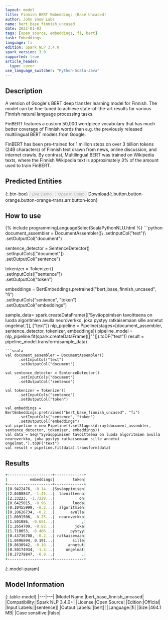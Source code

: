 ```yaml
---
layout: model
title: Finnish BERT Embeddings (Base Uncased)
author: John Snow Labs
name: bert_base_finnish_uncased
date: 2022-01-03
tags: [open_source, embeddings, fi, bert]
task: Embeddings
language: fi
edition: Spark NLP 3.4.0
spark_version: 3.0
supported: true
article_header:
  type: cover
use_language_switcher: "Python-Scala-Java"
---
```


## Description

A version of Google's BERT deep transfer learning model for Finnish. The model can be fine-tuned to achieve state-of-the-art results for various Finnish natural language processing tasks.

FinBERT features a custom 50,000 wordpiece vocabulary that has much better coverage of Finnish words than e.g. the previously released multilingual BERT models from Google.

FinBERT has been pre-trained for 1 million steps on over 3 billion tokens (24B characters) of Finnish text drawn from news, online discussion, and internet crawls. By contrast, Multilingual BERT was trained on Wikipedia texts, where the Finnish Wikipedia text is approximately 3% of the amount used to train FinBERT.

## Predicted Entities



{:.btn-box}
<button class="button button-orange" disabled>Live Demo</button>
<button class="button button-orange" disabled>Open in Colab</button>
[Download](https://s3.amazonaws.com/auxdata.johnsnowlabs.com/public/models/bert_base_finnish_uncased_fi_3.4.0_3.0_1641223281610.zip){:.button.button-orange.button-orange-trans.arr.button-icon}

## How to use



<div class="tabs-box" markdown="1">
{% include programmingLanguageSelectScalaPythonNLU.html %}
```python
document_assembler = DocumentAssembler()\
  .setInputCol("text")\
  .setOutputCol("document")

sentence_detector = SentenceDetector()\
  .setInputCols(["document"])\
  .setOutputCol("sentence")

tokenizer = Tokenizer()\
  .setInputCols(["sentence"])\
  .setOutputCol("token")

embeddings = BertEmbeddings.pretrained("bert_base_finnish_uncased", "fi") \
      .setInputCols("sentence", "token") \
      .setOutputCol("embeddings")

sample_data= spark.createDataFrame([['Syväoppimisen tavoitteena on luoda algoritmien avulla neuroverkko, joka pystyy ratkaisemaan sille annetut ongelmat.']], ["text"])
nlp_pipeline = Pipeline(stages=[document_assembler, sentence_detector, tokenizer, embeddings])
pipeline_model = nlp_pipeline.fit(spark.createDataFrame([[""]]).toDF("text"))
result = pipeline_model.transform(sample_data)
```
```scala
val document_assembler = DocumentAssembler()
      .setInputCol("text")
      .setOutputCol("document")
      
val sentence_detector = SentenceDetector()
      .setInputCols("document")
      .setOutputCol("sentence")
      
val tokenizer = Tokenizer()
      .setInputCols("sentence")
      .setOutputCol("token")

val embeddings = BertEmbeddings.pretrained("bert_base_finnish_uncased", "fi")
      .setInputCols("sentence", "token")
      .setOutputCol("embeddings")
val pipeline = new Pipeline().setStages(Array(document_assembler, sentence_detector, tokenizer, embeddings))
val data = Seq("Syväoppimisen tavoitteena on luoda algoritmien avulla neuroverkko, joka pystyy ratkaisemaan sille annetut ongelmat.").toDF("text")
val result = pipeline.fit(data).transform(data)
```
</div>

## Results

```bash
+--------------------+-------------+
|          embeddings|        token|
+--------------------+-------------+
|[0.9422476, -0.14...|Syväoppimisen|
|[2.0408847, -1.45...|  tavoitteena|
|[2.33223, -1.7228...|           on|
|[0.6425015, -0.96...|        luoda|
|[0.10455999, -0.2...|  algoritmien|
|[0.28626734, -0.2...|       avulla|
|[1.0091506, -0.75...|  neuroverkko|
|[1.501086, -0.651...|            ,|
|[1.2654709, -0.82...|         joka|
|[1.710053, -0.406...|       pystyy|
|[0.43736708, -0.2...| ratkaisemaan|
|[1.0496894, 0.191...|        sille|
|[0.8630942, -0.16...|      annetut|
|[0.50174934, -1.3...|     ongelmat|
|[0.27278847, -0.9...|            .|
+--------------------+-------------+
```

{:.model-param}
## Model Information

{:.table-model}
|---|---|
|Model Name:|bert_base_finnish_uncased|
|Compatibility:|Spark NLP 3.4.0+|
|License:|Open Source|
|Edition:|Official|
|Input Labels:|[sentence]|
|Output Labels:|[bert]|
|Language:|fi|
|Size:|464.1 MB|
|Case sensitive:|false|
